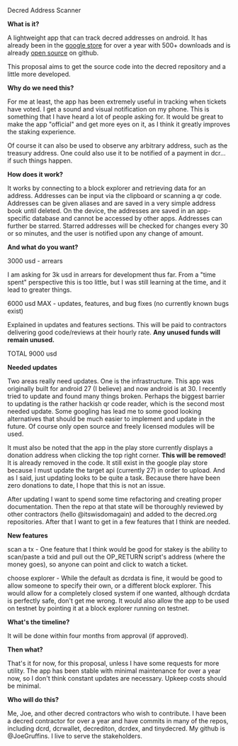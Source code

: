 Decred Address Scanner

**What is it?**

A lightweight app that can track decred addresses on android. It has already been in the [google store](https://play.google.com/store/apps/details?id=com.joegruff.decredaddressscanner) for over a year with 500+ downloads and is already [open source](https://github.com/JoeGruffins/dcraddrscanner) on github.

This proposal aims to get the source code into the decred repository and a little more developed.

**Why do we need this?**

For me at least, the app has been extremely useful in tracking when tickets have voted. I get a sound and visual notification on my phone. This is something that I have heard a lot of people asking for. It would be great to make the app "official" and get more eyes on it, as I think it greatly improves the staking experience.

Of course it can also be used to observe any arbitrary address, such as the treasury address. One could also use it to be notified of a payment in dcr... if such things happen.

**How does it work?**

It works by connecting to a block explorer and retrieving data for an address. Addresses can be input via the clipboard or scanning a qr code. Addresses can be given aliases and are saved in a very simple address book until deleted. On the device, the addresses are saved in an app-specific database and cannot be accessed by other apps. Addresses can further be starred. Starred addresses will be checked for changes every 30 or so minutes, and the user is notified upon any change of amount.

**And what do you want?**

3000 usd - arrears

I am asking for 3k usd in arrears for development thus far. From a "time spent" perspective this is too little, but I was still learning at the time, and it lead to greater things.

6000 usd MAX - updates, features, and bug fixes (no currently known bugs exist)

Explained in updates and features sections. This will be paid to contractors delivering good code/reviews at their hourly rate. **Any unused funds will remain unused.**

TOTAL 9000 usd

**Needed updates**

Two areas really need updates. One is the infrastructure. This app was originally built for android 27 (I believe) and now android is at 30. I recently tried to update and found many things broken. Perhaps the biggest barrier to updating is the rather hackish qr code reader, which is the second most needed update. Some googling has lead me to some good looking alternatives that should be much easier to implement and update in the future. Of course only open source and freely licensed modules will be used.

It must also be noted that the app in the play store currently displays a donation address when clicking the top right corner. **This will be removed!** It is already removed in the code. It still exist in the google play store because I must update the target api (currently 27) in order to upload. And as I said, just updating looks to be quite a task. Because there have been zero donations to date, I hope that this is not an issue.

After updating I want to spend some time refactoring and creating proper documentation. Then the repo at that state will be thoroughly reviewed by other contractors (hello @itswisdomagain) and added to the decred.org repositories. After that I want to get in a few features that I think are needed.

**New features**

scan a tx - One feature that I think would be good for stakey is the ability to scan/paste a txid and pull out the OP_RETURN script's address (where the money goes), so anyone can point and click to watch a ticket.

choose explorer - While the default as dcrdata is fine, it would be good to allow someone to specify their own, or a different block explorer. This would allow for a completely closed system if one wanted, although dcrdata is perfectly safe, don't get me wrong. It would also allow the app to be used on testnet by pointing it at a block explorer running on testnet.

**What's the timeline?**

It will be done within four months from approval  (if approved).

**Then what?**

That's it for now, for this proposal, unless I have some requests for more utility. The app has been stable with minimal maintenance for over a year now, so I don't think constant updates are necessary. Upkeep costs should be minimal.

**Who will do this?**

Me, Joe, and other decred contractors who wish to contribute. I have been a decred contractor for over a year and have commits in many of the repos, including dcrd, dcrwallet, decrediton, dcrdex, and tinydecred. My github is @JoeGruffins. I live to serve the stakeholders.